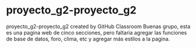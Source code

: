 # proyecto_g2-proyecto_g2
proyecto_g2-proyecto_g2 created by GitHub Classroom
Buenas grupo, esta es una pagina web  de cinco secciones, pero faltaria agregar las funciones de base de datos, foro, clima, etc y agregar más estilos a la pagina.
